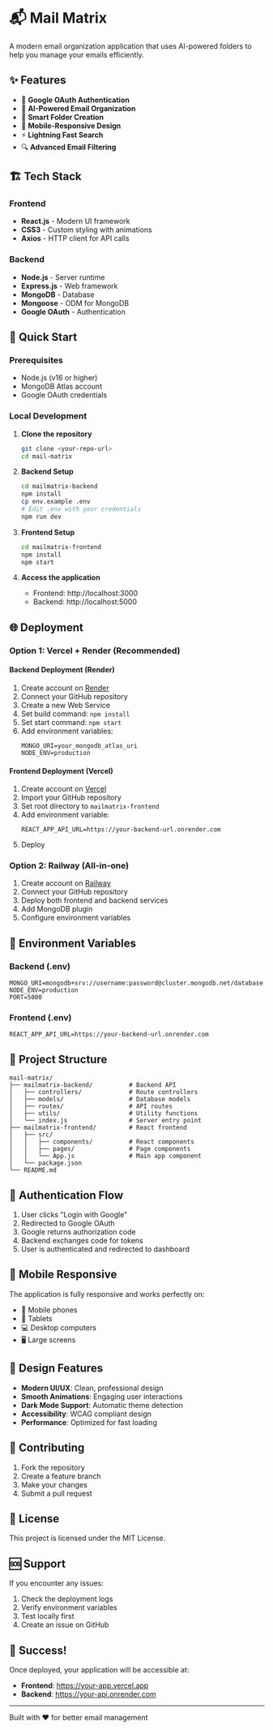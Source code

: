 # 📬 Mail Matrix

A modern email organization application that uses AI-powered folders to help you manage your emails efficiently.

## ✨ Features

- 🔐 **Google OAuth Authentication**
- 📁 **AI-Powered Email Organization**
- 🎯 **Smart Folder Creation**
- 📱 **Mobile-Responsive Design**
- ⚡ **Lightning Fast Search**
- 🔍 **Advanced Email Filtering**

## 🏗️ Tech Stack

### Frontend
- **React.js** - Modern UI framework
- **CSS3** - Custom styling with animations
- **Axios** - HTTP client for API calls

### Backend
- **Node.js** - Server runtime
- **Express.js** - Web framework
- **MongoDB** - Database
- **Mongoose** - ODM for MongoDB
- **Google OAuth** - Authentication

## 🚀 Quick Start

### Prerequisites
- Node.js (v16 or higher)
- MongoDB Atlas account
- Google OAuth credentials

### Local Development

1. **Clone the repository**
   ```bash
   git clone <your-repo-url>
   cd mail-matrix
   ```

2. **Backend Setup**
   ```bash
   cd mailmatrix-backend
   npm install
   cp env.example .env
   # Edit .env with your credentials
   npm run dev
   ```

3. **Frontend Setup**
   ```bash
   cd mailmatrix-frontend
   npm install
   npm start
   ```

4. **Access the application**
   - Frontend: http://localhost:3000
   - Backend: http://localhost:5000

## 🌐 Deployment

### Option 1: Vercel + Render (Recommended)

#### Backend Deployment (Render)
1. Create account on [Render](https://render.com)
2. Connect your GitHub repository
3. Create a new Web Service
4. Set build command: `npm install`
5. Set start command: `npm start`
6. Add environment variables:
   ```
   MONGO_URI=your_mongodb_atlas_uri
   NODE_ENV=production
   ```

#### Frontend Deployment (Vercel)
1. Create account on [Vercel](https://vercel.com)
2. Import your GitHub repository
3. Set root directory to `mailmatrix-frontend`
4. Add environment variable:
   ```
   REACT_APP_API_URL=https://your-backend-url.onrender.com
   ```
5. Deploy

### Option 2: Railway (All-in-one)

1. Create account on [Railway](https://railway.app)
2. Connect your GitHub repository
3. Deploy both frontend and backend services
4. Add MongoDB plugin
5. Configure environment variables

## 🔧 Environment Variables

### Backend (.env)
```env
MONGO_URI=mongodb+srv://username:password@cluster.mongodb.net/database
NODE_ENV=production
PORT=5000
```

### Frontend (.env)
```env
REACT_APP_API_URL=https://your-backend-url.onrender.com
```

## 📁 Project Structure

```
mail-matrix/
├── mailmatrix-backend/          # Backend API
│   ├── controllers/             # Route controllers
│   ├── models/                  # Database models
│   ├── routes/                  # API routes
│   ├── utils/                   # Utility functions
│   └── index.js                 # Server entry point
├── mailmatrix-frontend/         # React frontend
│   ├── src/
│   │   ├── components/          # React components
│   │   ├── pages/               # Page components
│   │   └── App.js               # Main app component
│   └── package.json
└── README.md
```

## 🔐 Authentication Flow

1. User clicks "Login with Google"
2. Redirected to Google OAuth
3. Google returns authorization code
4. Backend exchanges code for tokens
5. User is authenticated and redirected to dashboard

## 📱 Mobile Responsive

The application is fully responsive and works perfectly on:
- 📱 Mobile phones
- 📱 Tablets
- 💻 Desktop computers
- 🖥️ Large screens

## 🎨 Design Features

- **Modern UI/UX**: Clean, professional design
- **Smooth Animations**: Engaging user interactions
- **Dark Mode Support**: Automatic theme detection
- **Accessibility**: WCAG compliant design
- **Performance**: Optimized for fast loading

## 🤝 Contributing

1. Fork the repository
2. Create a feature branch
3. Make your changes
4. Submit a pull request

## 📄 License

This project is licensed under the MIT License.

## 🆘 Support

If you encounter any issues:
1. Check the deployment logs
2. Verify environment variables
3. Test locally first
4. Create an issue on GitHub

## 🎉 Success!

Once deployed, your application will be accessible at:
- **Frontend**: https://your-app.vercel.app
- **Backend**: https://your-api.onrender.com

---

Built with ❤️ for better email management 